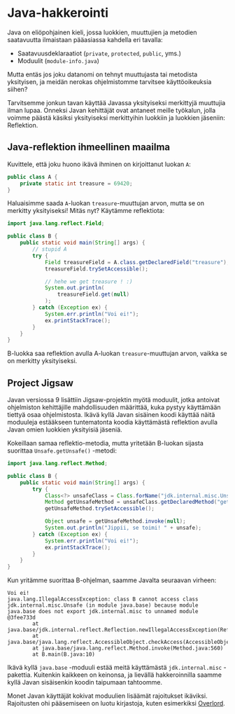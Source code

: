 # Java-hakkerointi

Java on eliöpohjainen kieli, jossa luokkien, muuttujien ja metodien saatavuutta ilmaistaan pääasiassa kahdella eri tavalla:
- Saatavuusdeklaraatiot (`private`, `protected`, `public`, yms.)
- Moduulit (`module-info.java`)

Mutta entäs jos joku datanomi on tehnyt muuttujasta tai metodista yksityisen, ja meidän nerokas ohjelmistomme tarvitsee käyttöoikeuksia siihen?

Tarvitsemme jonkun tavan käyttää Javassa yksityiseksi merkittyjä muuttujia ilman lupaa. Onneksi Javan kehittäjät ovat antaneet meille työkalun, jolla voimme päästä käsiksi yksityiseksi merkittyihin luokkiin ja luokkien jäseniin: Reflektion.

## Java-reflektion ihmeellinen maailma

Kuvittele, että joku huono ikävä ihminen on kirjoittanut luokan `A`:
```java
public class A {
    private static int treasure = 69420;
}
```
Haluaisimme saada `A`-luokan `treasure`-muuttujan arvon, mutta se on merkitty yksityiseksi! Mitäs nyt? Käytämme reflektiota:
```java
import java.lang.reflect.Field;

public class B {
    public static void main(String[] args) {
        // stupid A
        try {
            Field treasureField = A.class.getDeclaredField("treasure");
            treasureField.trySetAccessible();

            // hehe we get treasure ! :)
            System.out.println(
                treasureField.get(null)
            );
        } catch (Exception ex) {
            System.err.println("Voi ei!");
            ex.printStackTrace();
        }
    }
}
```
B-luokka saa reflektion avulla A-luokan `treasure`-muuttujan arvon, vaikka se on merkitty yksityiseksi.


## Project Jigsaw

Javan versiossa 9 lisättiin Jigsaw-projektin myötä moduulit, jotka antoivat ohjelmiston kehittäjille mahdollisuuden määrittää, kuka pystyy käyttämään tiettyä osaa ohjelmistosta. Ikävä kyllä Javan sisäinen koodi käyttää näitä moduuleja estääkseen tuntematonta koodia käyttämästä reflektion avulla Javan omien luokkien yksityisiä jäseniä.

Kokeillaan samaa reflektio-metodia, mutta yritetään B-luokan sijasta suorittaa `Unsafe.getUnsafe()` -metodi:

```java
import java.lang.reflect.Method;

public class B {
    public static void main(String[] args) {
        try {
            Class<?> unsafeClass = Class.forName("jdk.internal.misc.Unsafe");
            Method getUnsafeMethod = unsafeClass.getDeclaredMethod("getUnsafe");
            getUnsafeMethod.trySetAccessible();

            Object unsafe = getUnsafeMethod.invoke(null);
            System.out.println("Jippii, se toimi! " + unsafe);
        } catch (Exception ex) {
            System.err.println("Voi ei!");
            ex.printStackTrace();
        }
    }
}
```

Kun yritämme suorittaa B-ohjelman, saamme Javalta seuraavan virheen:
```
Voi ei!
java.lang.IllegalAccessException: class B cannot access class jdk.internal.misc.Unsafe (in module java.base) because module java.base does not export jdk.internal.misc to unnamed module @3fee733d
        at java.base/jdk.internal.reflect.Reflection.newIllegalAccessException(Reflection.java:392)
        at java.base/java.lang.reflect.AccessibleObject.checkAccess(AccessibleObject.java:674)
        at java.base/java.lang.reflect.Method.invoke(Method.java:560)
        at B.main(B.java:10)
```

Ikävä kyllä `java.base` -moduuli estää meitä käyttämästä `jdk.internal.misc` -pakettia. Kuitenkin kaikkeen on keinonsa, ja lievällä hakkeroinnilla saamme kyllä Javan sisäisenkin koodin taipumaan tahtoomme.

Monet Javan käyttäjät kokivat moduulien lisäämät rajoitukset ikäviksi. Rajoitusten ohi pääsemiseen on luotu kirjastoja, kuten esimerkiksi [Overlord](https://github.com/Moderocky/Overlord).
